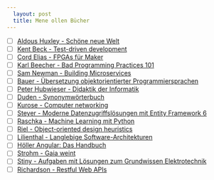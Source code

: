 ```yaml
---
  layout: post
  title: Mene ollen Bücher
---
```

 * [ ] [Aldous Huxley - Schöne neue Welt](https://www.amazon.de/Sch%C3%B6ne-Neue-Welt-Zukunft-Fischer/dp/3596905737/ref=sr_1_1?__mk_de_DE=%C3%85M%C3%85%C5%BD%C3%95%C3%91&keywords=sch%C3%B6ne+neue+welt&qid=1556214727&s=gateway&sr=8-1)
 * [ ] [Kent Beck - Test-driven development](https://www.amazon.de/Test-Driven-Development-Example-Signature/dp/0321146530/ref=sr_1_1?__mk_de_DE=%C3%85M%C3%85%C5%BD%C3%95%C3%91&crid=1XDAZ5TOMFRBO&keywords=test+driven+development&qid=1556214781&s=books-intl-de&sprefix=test+dr%2Caps%2C227&sr=1-1)
 * [ ] [Cord Elias - FPGAs für Maker](https://www.amazon.de/FPGAs-f%C3%BCr-Maker-praktische-programmierbare/dp/3864901731/ref=sr_1_1?__mk_de_DE=%C3%85M%C3%85%C5%BD%C3%95%C3%91&keywords=maker+fpga&qid=1556214826&s=books&sr=1-1-catcorr)
 * [ ] [Karl Beecher - Bad Programming Practices 101](https://www.amazon.de/Bad-Programming-Practices-101-Learning/dp/1484234103/ref=sr_1_fkmrnull_1?__mk_de_DE=%C3%85M%C3%85%C5%BD%C3%95%C3%91&crid=2WDC0WCB5RQAZ&keywords=bad+programming+practices+101&qid=1556223126&s=gateway&sprefix=bad+programming%2Caps%2C394&sr=8-1-fkmrnull)
 * [ ] [Sam Newman - Building Microservices](https://www.amazon.de/Building-Microservices-Sam-Newman/dp/1491950358/ref=sr_1_1?__mk_de_DE=%C3%85M%C3%85%C5%BD%C3%95%C3%91&crid=3B5R11A13CL7U&keywords=building+microservices&qid=1556223169&s=gateway&sprefix=building+mi%2Caps%2C214&sr=8-1)
 * [ ] [Bauer - Übersetzung objektorientierter Programmiersprachen](https://www.amazon.de/%C3%9Cbersetzung-objektorientierter-Programmiersprachen-Java-Compiler%C2%93-Springer-Lehrbuch/dp/3540642560/ref=sr_1_fkmrnull_1?__mk_de_DE=%C3%85M%C3%85%C5%BD%C3%95%C3%91&crid=2MBR6MJX7J0Z4&keywords=%C3%BCbersetzung+objektorientierter+programmiersprachen&qid=1556223229&s=gateway&sprefix=%C3%BCbersetzung+obj%2Caps%2C194&sr=8-1-fkmrnull)
 * [ ] [Peter Hubwieser - Didaktik der Informatik](https://www.amazon.de/Didaktik-Informatik-Grundlagen-Konzepte-Beispiele/dp/354072477X/ref=sr_1_2?__mk_de_DE=%C3%85M%C3%85%C5%BD%C3%95%C3%91&crid=2ON3CEF3MNOHK&keywords=didaktik+informatik&qid=1556223279&s=gateway&sprefix=didaktik+in%2Caps%2C229&sr=8-2)
 * [ ] [Duden - Synonymwörterbuch](https://www.amazon.de/Duden-Synonymw%C3%B6rterbuch-Treffend-formulieren-sinnverwandten/dp/3411040874/ref=sr_1_1?__mk_de_DE=%C3%85M%C3%85%C5%BD%C3%95%C3%91&crid=18NI1AHD22THX&keywords=duden+synonymwoerterbuch&qid=1556223319&s=gateway&sprefix=duden+sy%2Caps%2C210&sr=8-1)
 * [ ] [Kurose - Computer networking](https://www.amazon.de/Computer-Networking-Top-Down-Approach-6Th/dp/9332585490/ref=sr_1_4?__mk_de_DE=%C3%85M%C3%85%C5%BD%C3%95%C3%91&keywords=kurose+computer+networking&qid=1556223380&s=gateway&sr=8-4)
 * [ ] [Steyer - Moderne Datenzugriffslösungen mit Entity Framework 6](https://www.amazon.de/Moderne-Datenzugriffsl%C3%B6sungen-Entity-Framework-Datenbankprogrammierung/dp/3934279139/ref=sr_1_fkmr0_2?__mk_de_DE=%C3%85M%C3%85%C5%BD%C3%95%C3%91&keywords=steyr+entity+framework+6&qid=1556223464&s=gateway&sr=8-2-fkmr0)
 * [ ] [Raschka - Machine Learning mit Python](https://www.amazon.de/Machine-Learning-mit-Python-Praxis-Handbuch/dp/3958454224/ref=sr_1_4?__mk_de_DE=%C3%85M%C3%85%C5%BD%C3%95%C3%91&crid=187A9LUU94SDI&keywords=raschka+python+machine+learning&qid=1556223517&s=gateway&sprefix=raschka%2Caps%2C195&sr=8-4)
 * [ ] [Riel - Object-oriented design heuristics](https://www.amazon.de/Object-Oriented-Design-Heuristics-paperback-Arthur/dp/0321774965/ref=sr_1_1?__mk_de_DE=%C3%85M%C3%85%C5%BD%C3%95%C3%91&keywords=object+oriented+desihn+heuristics&qid=1556223584&s=gateway&sr=8-1-spell)
 * [ ] [Lilienthal - Langlebige Software-Architekturen](#todo)
 * [ ] [Höller Angular: Das Handbuch](#todo)
 * [ ] [Strohm - Gaia weint](#todo)
 * [ ] [Stiny - Aufgaben mit Lösungen zum Grundwissen Elektrotechnik](#todo)
 * [ ] [Richardson - Restful Web APIs](#todo)
